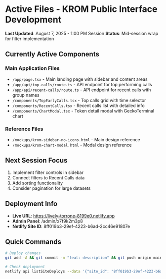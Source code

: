 # Active Files - KROM Public Interface Development
**Last Updated**: August 7, 2025 - 1:00 PM Session
**Status**: Mid-session wrap for filter implementation

## Currently Active Components

### Main Application Files
- `/app/page.tsx` - Main landing page with sidebar and content areas
- `/app/api/top-calls/route.ts` - API endpoint for top performing calls
- `/app/api/recent-calls/route.ts` - API endpoint for recent calls with group names
- `/components/TopEarlyCalls.tsx` - Top calls grid with time selector
- `/components/RecentCalls.tsx` - Recent calls list with detailed info
- `/components/ChartModal.tsx` - Token detail modal with GeckoTerminal chart

### Reference Files
- `/mockups/krom-sidebar-no-icons.html` - Main design reference
- `/mockups/krom-chart-modal.html` - Modal design reference

## Next Session Focus
1. Implement filter controls in sidebar
2. Connect filters to Recent Calls data
3. Add sorting functionality
4. Consider pagination for large datasets

## Deployment Info
- **Live URL**: https://lively-torrone-8199e0.netlify.app
- **Admin Panel**: /admin/x7f9k2m3p8
- **Netlify Site ID**: 8ff019b3-29ef-4223-b6ad-2cc46e91807e

## Quick Commands
```bash
# Deploy changes
git add -A && git commit -m "feat: description" && git push origin main

# Check deployment
netlify api listSiteDeploys --data '{"site_id": "8ff019b3-29ef-4223-b6ad-2cc46e91807e"}' | jq '.[0].state'
```